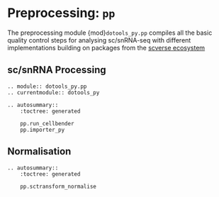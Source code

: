 # Preprocessing: `pp`

The preprocessing module {mod}`dotools_py.pp` compiles all the basic quality control steps for
analysing sc/snRNA-seq with different implementations building on packages from the
[scverse ecosystem](https://scverse.org/)


## sc/snRNA Processing
```{eval-rst}
.. module:: dotools_py.pp
.. currentmodule:: dotools_py

.. autosummary::
    :toctree: generated

    pp.run_cellbender
    pp.importer_py
```

## Normalisation
```{eval-rst}
.. autosummary::
    :toctree: generated

    pp.sctransform_normalise
```
